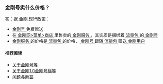 ### 金刚号卖什么价格？
答：据[ 金刚 ](https://a2zitpro.github.io/web/金刚公司)现行政策：
- [ 金刚号 ](https://a2zitpro.github.io/web/金刚号)免费赠送
- 在[ 金刚网>菜单>商店 ](https://atozitpro.net/zh/shop/)里售卖的[ 金刚服务 ](https://a2zitpro.github.io/web/金刚服务)，其实质是捆绑着[ 流量包 ](https://a2zitpro.github.io/web/流量包)的[ 金刚号 ](https://a2zitpro.github.io/web/金刚号)
- [ 金刚服务 ](https://a2zitpro.github.io/web/金刚服务)的价格是[ 流量包 ](https://a2zitpro.github.io/web/流量包)的价格，[ 金刚号 ](https://a2zitpro.github.io/web/金刚号)跟随[ 流量包 ](https://a2zitpro.github.io/web/流量包)赠送[ 金刚用户 ](https://a2zitpro.github.io/web/金刚用户)

#### 推荐阅读

- [关于金刚号等](https://a2zitpro.github.io/web/列表-金刚号及相关问题)
- [关于金刚1.0金刚号梯等](https://a2zitpro.github.io/web/列表-关于金刚1.0配置金刚号型翻墙梯及相关问题)
- [问题与解答](https://a2zitpro.github.io/web/列表-问题与解答)
